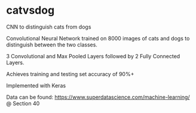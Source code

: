 # catvsdog
CNN to distinguish cats from dogs

Convolutional Neural Network trained on 8000 images of cats and dogs to distinguish between the two classes.

3 Convolutional and Max Pooled Layers followed by 2 Fully Connected Layers.

Achieves training and testing set accuracy of 90%+

Implemented with Keras

Data can be found: https://www.superdatascience.com/machine-learning/ @ Section 40
